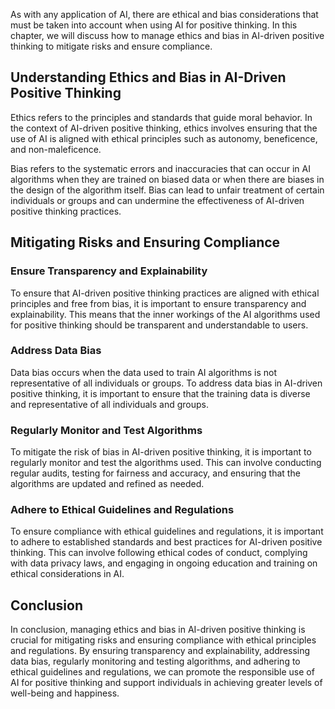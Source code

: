 
As with any application of AI, there are ethical and bias considerations that must be taken into account when using AI for positive thinking. In this chapter, we will discuss how to manage ethics and bias in AI-driven positive thinking to mitigate risks and ensure compliance.

Understanding Ethics and Bias in AI-Driven Positive Thinking
------------------------------------------------------------

Ethics refers to the principles and standards that guide moral behavior. In the context of AI-driven positive thinking, ethics involves ensuring that the use of AI is aligned with ethical principles such as autonomy, beneficence, and non-maleficence.

Bias refers to the systematic errors and inaccuracies that can occur in AI algorithms when they are trained on biased data or when there are biases in the design of the algorithm itself. Bias can lead to unfair treatment of certain individuals or groups and can undermine the effectiveness of AI-driven positive thinking practices.

Mitigating Risks and Ensuring Compliance
----------------------------------------

### Ensure Transparency and Explainability

To ensure that AI-driven positive thinking practices are aligned with ethical principles and free from bias, it is important to ensure transparency and explainability. This means that the inner workings of the AI algorithms used for positive thinking should be transparent and understandable to users.

### Address Data Bias

Data bias occurs when the data used to train AI algorithms is not representative of all individuals or groups. To address data bias in AI-driven positive thinking, it is important to ensure that the training data is diverse and representative of all individuals and groups.

### Regularly Monitor and Test Algorithms

To mitigate the risk of bias in AI-driven positive thinking, it is important to regularly monitor and test the algorithms used. This can involve conducting regular audits, testing for fairness and accuracy, and ensuring that the algorithms are updated and refined as needed.

### Adhere to Ethical Guidelines and Regulations

To ensure compliance with ethical guidelines and regulations, it is important to adhere to established standards and best practices for AI-driven positive thinking. This can involve following ethical codes of conduct, complying with data privacy laws, and engaging in ongoing education and training on ethical considerations in AI.

Conclusion
----------

In conclusion, managing ethics and bias in AI-driven positive thinking is crucial for mitigating risks and ensuring compliance with ethical principles and regulations. By ensuring transparency and explainability, addressing data bias, regularly monitoring and testing algorithms, and adhering to ethical guidelines and regulations, we can promote the responsible use of AI for positive thinking and support individuals in achieving greater levels of well-being and happiness.
